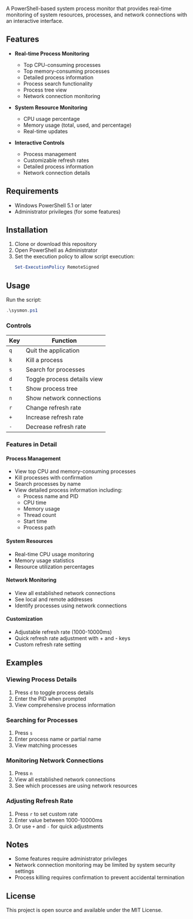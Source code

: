 A PowerShell-based system process monitor that provides real-time monitoring of system resources, processes, and network connections with an interactive interface.

## Features

- **Real-time Process Monitoring**
  - Top CPU-consuming processes
  - Top memory-consuming processes
  - Detailed process information
  - Process search functionality
  - Process tree view
  - Network connection monitoring

- **System Resource Monitoring**
  - CPU usage percentage
  - Memory usage (total, used, and percentage)
  - Real-time updates

- **Interactive Controls**
  - Process management
  - Customizable refresh rates
  - Detailed process information
  - Network connection details

## Requirements

- Windows PowerShell 5.1 or later
- Administrator privileges (for some features)

## Installation

1. Clone or download this repository
2. Open PowerShell as Administrator
3. Set the execution policy to allow script execution:
   ```powershell
   Set-ExecutionPolicy RemoteSigned
   ```

## Usage

Run the script:
```powershell
.\sysmon.ps1
```

### Controls

| Key | Function |
|-----|----------|
| `q` | Quit the application |
| `k` | Kill a process |
| `s` | Search for processes |
| `d` | Toggle process details view |
| `t` | Show process tree |
| `n` | Show network connections |
| `r` | Change refresh rate |
| `+` | Increase refresh rate |
| `-` | Decrease refresh rate |

### Features in Detail

#### Process Management
- View top CPU and memory-consuming processes
- Kill processes with confirmation
- Search processes by name
- View detailed process information including:
  - Process name and PID
  - CPU time
  - Memory usage
  - Thread count
  - Start time
  - Process path

#### System Resources
- Real-time CPU usage monitoring
- Memory usage statistics
- Resource utilization percentages

#### Network Monitoring
- View all established network connections
- See local and remote addresses
- Identify processes using network connections

#### Customization
- Adjustable refresh rate (1000-10000ms)
- Quick refresh rate adjustment with + and - keys
- Custom refresh rate setting

## Examples

### Viewing Process Details
1. Press `d` to toggle process details
2. Enter the PID when prompted
3. View comprehensive process information

### Searching for Processes
1. Press `s`
2. Enter process name or partial name
3. View matching processes

### Monitoring Network Connections
1. Press `n`
2. View all established network connections
3. See which processes are using network resources

### Adjusting Refresh Rate
1. Press `r` to set custom rate
2. Enter value between 1000-10000ms
3. Or use `+` and `-` for quick adjustments

## Notes

- Some features require administrator privileges
- Network connection monitoring may be limited by system security settings
- Process killing requires confirmation to prevent accidental termination

## License

This project is open source and available under the MIT License. 